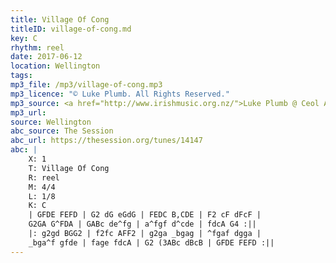 ```yaml
---
title: Village Of Cong
titleID: village-of-cong.md
key: C
rhythm: reel
date: 2017-06-12
location: Wellington
tags:
mp3_file: /mp3/village-of-cong.mp3
mp3_licence: "© Luke Plumb. All Rights Reserved."
mp3_source: <a href="http://www.irishmusic.org.nz/">Luke Plumb @ Ceol Aneas 2017</a>
mp3_url:
source: Wellington
abc_source: The Session
abc_url: https://thesession.org/tunes/14147
abc: |
    X: 1
    T: Village Of Cong
    R: reel
    M: 4/4
    L: 1/8
    K: C
    | GFDE FEFD | G2 dG eGdG | FEDC B,CDE | F2 cF dFcF |
    G2GA G^FDA | GABc de^fg | a^fgf d^cde | fdcA G4 :||
    |: g2gd BGG2 | f2fc AFF2 | g2ga _bgag | ^fgaf dgga |
    _bga^f gfde | fage fdcA | G2 (3ABc dBcB | GFDE FEFD :||
---
```

